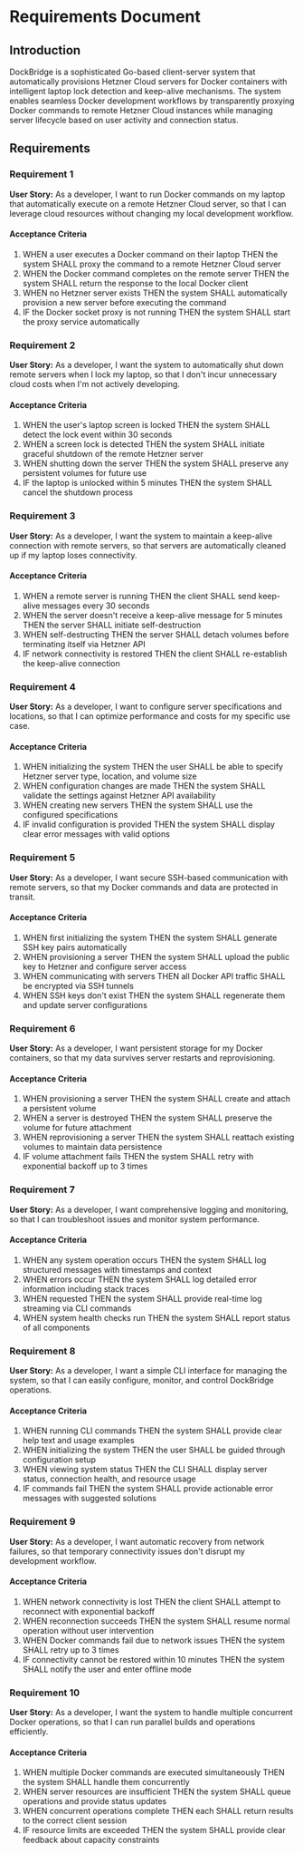 # Requirements Document

## Introduction

DockBridge is a sophisticated Go-based client-server system that automatically provisions Hetzner Cloud servers for Docker containers with intelligent laptop lock detection and keep-alive mechanisms. The system enables seamless Docker development workflows by transparently proxying Docker commands to remote Hetzner Cloud instances while managing server lifecycle based on user activity and connection status.

## Requirements

### Requirement 1

**User Story:** As a developer, I want to run Docker commands on my laptop that automatically execute on a remote Hetzner Cloud server, so that I can leverage cloud resources without changing my local development workflow.

#### Acceptance Criteria

1. WHEN a user executes a Docker command on their laptop THEN the system SHALL proxy the command to a remote Hetzner Cloud server
2. WHEN the Docker command completes on the remote server THEN the system SHALL return the response to the local Docker client
3. WHEN no Hetzner server exists THEN the system SHALL automatically provision a new server before executing the command
4. IF the Docker socket proxy is not running THEN the system SHALL start the proxy service automatically

### Requirement 2

**User Story:** As a developer, I want the system to automatically shut down remote servers when I lock my laptop, so that I don't incur unnecessary cloud costs when I'm not actively developing.

#### Acceptance Criteria

1. WHEN the user's laptop screen is locked THEN the system SHALL detect the lock event within 30 seconds
2. WHEN a screen lock is detected THEN the system SHALL initiate graceful shutdown of the remote Hetzner server
3. WHEN shutting down the server THEN the system SHALL preserve any persistent volumes for future use
4. IF the laptop is unlocked within 5 minutes THEN the system SHALL cancel the shutdown process

### Requirement 3

**User Story:** As a developer, I want the system to maintain a keep-alive connection with remote servers, so that servers are automatically cleaned up if my laptop loses connectivity.

#### Acceptance Criteria

1. WHEN a remote server is running THEN the client SHALL send keep-alive messages every 30 seconds
2. WHEN the server doesn't receive a keep-alive message for 5 minutes THEN the server SHALL initiate self-destruction
3. WHEN self-destructing THEN the server SHALL detach volumes before terminating itself via Hetzner API
4. IF network connectivity is restored THEN the client SHALL re-establish the keep-alive connection

### Requirement 4

**User Story:** As a developer, I want to configure server specifications and locations, so that I can optimize performance and costs for my specific use case.

#### Acceptance Criteria

1. WHEN initializing the system THEN the user SHALL be able to specify Hetzner server type, location, and volume size
2. WHEN configuration changes are made THEN the system SHALL validate the settings against Hetzner API availability
3. WHEN creating new servers THEN the system SHALL use the configured specifications
4. IF invalid configuration is provided THEN the system SHALL display clear error messages with valid options

### Requirement 5

**User Story:** As a developer, I want secure SSH-based communication with remote servers, so that my Docker commands and data are protected in transit.

#### Acceptance Criteria

1. WHEN first initializing the system THEN the system SHALL generate SSH key pairs automatically
2. WHEN provisioning a server THEN the system SHALL upload the public key to Hetzner and configure server access
3. WHEN communicating with servers THEN all Docker API traffic SHALL be encrypted via SSH tunnels
4. WHEN SSH keys don't exist THEN the system SHALL regenerate them and update server configurations

### Requirement 6

**User Story:** As a developer, I want persistent storage for my Docker containers, so that my data survives server restarts and reprovisioning.

#### Acceptance Criteria

1. WHEN provisioning a server THEN the system SHALL create and attach a persistent volume
2. WHEN a server is destroyed THEN the system SHALL preserve the volume for future attachment
3. WHEN reprovisioning a server THEN the system SHALL reattach existing volumes to maintain data persistence
4. IF volume attachment fails THEN the system SHALL retry with exponential backoff up to 3 times

### Requirement 7

**User Story:** As a developer, I want comprehensive logging and monitoring, so that I can troubleshoot issues and monitor system performance.

#### Acceptance Criteria

1. WHEN any system operation occurs THEN the system SHALL log structured messages with timestamps and context
2. WHEN errors occur THEN the system SHALL log detailed error information including stack traces
3. WHEN requested THEN the system SHALL provide real-time log streaming via CLI commands
4. WHEN system health checks run THEN the system SHALL report status of all components

### Requirement 8

**User Story:** As a developer, I want a simple CLI interface for managing the system, so that I can easily configure, monitor, and control DockBridge operations.

#### Acceptance Criteria

1. WHEN running CLI commands THEN the system SHALL provide clear help text and usage examples
2. WHEN initializing the system THEN the user SHALL be guided through configuration setup
3. WHEN viewing system status THEN the CLI SHALL display server status, connection health, and resource usage
4. IF commands fail THEN the system SHALL provide actionable error messages with suggested solutions

### Requirement 9

**User Story:** As a developer, I want automatic recovery from network failures, so that temporary connectivity issues don't disrupt my development workflow.

#### Acceptance Criteria

1. WHEN network connectivity is lost THEN the client SHALL attempt to reconnect with exponential backoff
2. WHEN reconnection succeeds THEN the system SHALL resume normal operation without user intervention
3. WHEN Docker commands fail due to network issues THEN the system SHALL retry up to 3 times
4. IF connectivity cannot be restored within 10 minutes THEN the system SHALL notify the user and enter offline mode

### Requirement 10

**User Story:** As a developer, I want the system to handle multiple concurrent Docker operations, so that I can run parallel builds and operations efficiently.

#### Acceptance Criteria

1. WHEN multiple Docker commands are executed simultaneously THEN the system SHALL handle them concurrently
2. WHEN server resources are insufficient THEN the system SHALL queue operations and provide status updates
3. WHEN concurrent operations complete THEN each SHALL return results to the correct client session
4. IF resource limits are exceeded THEN the system SHALL provide clear feedback about capacity constraints